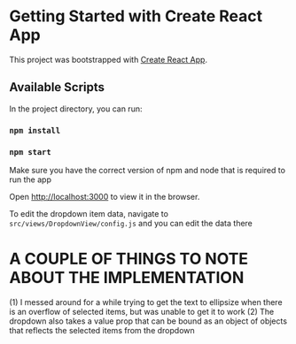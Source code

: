 # Getting Started with Create React App

This project was bootstrapped with [Create React App](https://github.com/facebook/create-react-app).

## Available Scripts

In the project directory, you can run:

### `npm install`

### `npm start`

Make sure you have the correct version of npm and node that is required to run the app

Open [http://localhost:3000](http://localhost:3000) to view it in the browser.

To edit the dropdown item data, navigate to `src/views/DropdownView/config.js` and you can edit the data there

# A COUPLE OF THINGS TO NOTE ABOUT THE IMPLEMENTATION

(1) I messed around for a while trying to get the text to ellipsize when there is an overflow of selected items, but was unable to get it to work
(2) The dropdown also takes a value prop that can be bound as an object of objects that reflects the selected items from the dropdown
